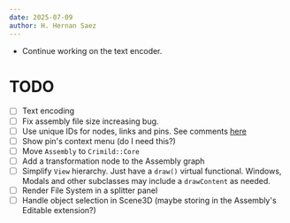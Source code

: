 ```yaml
---
date: 2025-07-09
author: H. Hernan Saez
---
```


- Continue working on the text encoder.

# TODO
- [ ] Text encoding
- [ ] Fix assembly file size increasing bug.
- [ ] Use unique IDs for nodes, links and pins. See comments [here](./20250701_hhsaez.md)
- [ ] Show pin's context menu (do I need this?)
- [ ] Move `Assembly` to `Crimild::Core`
- [ ] Add a transformation node to the Assembly graph
- [ ] Simplify `View` hierarchy. Just have a `draw()` virtual functional. Windows, Modals and other subclasses may include a `drawContent` as needed.
- [ ] Render File System in a splitter panel
- [ ] Handle object selection in Scene3D (maybe storing in the Assembly's Editable extension?)
